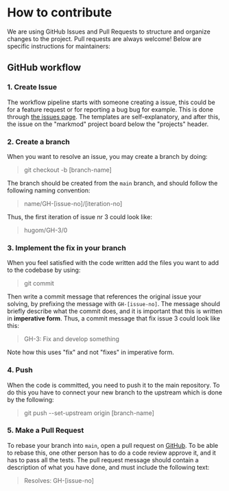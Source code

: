 # **How to contribute**

We are using GitHub Issues and Pull Requests to structure and organize changes to the project. Pull requests are always welcome! Below are specific instructions for maintainers:

## GitHub workflow

### 1. Create Issue

The workflow pipeline starts with someone creating a issue, this could be for a feature request or for reporting a bug bug for example. This is done through [the issues page](https://github.com/modmark-org/modmark/issues). The templates are self-explanatory, and after this, the issue on the "markmod" project board below the "projects" header.

### 2. Create a branch

When you want to resolve an issue, you may create a branch by doing:

> git checkout -b [branch-name]

The branch should be created from the `main` branch, and should follow the following naming convention:

> name/GH-[issue-no]/[iteration-no]

Thus, the first iteration of issue nr 3 could look like:

> hugom/GH-3/0

### 3. Implement the fix in your branch

When you feel satisfied with the code written add the files you want to add to the codebase by using:

> git commit

Then write a commit message that references the original issue your solving, by prefixing the message with `GH-[issue-no]`. The message should briefly describe what the commit does, and it is important that this is written in **imperative form**. Thus, a commit message that fix issue 3 could look like this:

> GH-3: Fix and develop something

Note how this uses "fix" and not "fixes" in imperative form.

### 4. Push

When the code is committed, you need to push it to the main repository. To do this you have to connect your new branch to the upstream which is done by the following:

> git push --set-upstream origin [branch-name]

### 5. Make a Pull Request

To rebase your branch into `main`, open a pull request on [GitHub](https://github.com/modmark-org/modmark/pulls). To be able to rebase this, one other person has to do a code review approve it, and it has to pass all the tests. The pull request message should contain a description of what you have done, and must include the following text:

> Resolves: GH-[issue-no]
